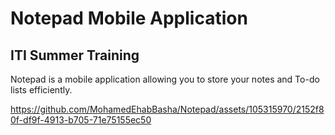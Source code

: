 # Notepad Mobile Application
## ITI Summer Training
Notepad is a mobile application allowing you to store your notes and To-do lists efficiently.


https://github.com/MohamedEhabBasha/Notepad/assets/105315970/2152f80f-df9f-4913-b705-71e75155ec50

